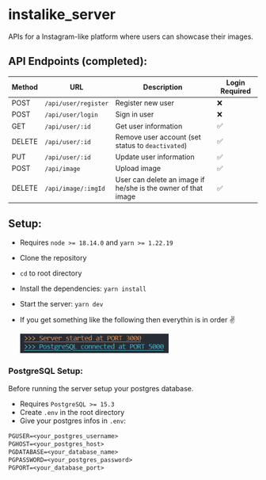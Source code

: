 # instalike_server

APIs for a Instagram-like platform where users can showcase their images.

## API Endpoints (completed):

| Method | URL                  | Description                                                   | Login Required |
| ------ | -------------------- | ------------------------------------------------------------- | -------------- |
| POST   | `/api/user/register` | Register new user                                             | ❌             |
| POST   | `/api/user/login`    | Sign in user                                                  | ❌             |
| GET    | `/api/user/:id`      | Get user information                                          | ✅             |
| DELETE | `/api/user/:id`      | Remove user account (set status to `deactivated`)             | ✅             |
| PUT    | `/api/user/:id`      | Update user information                                       | ✅             |
| POST   | `/api/image`         | Upload image                                                  | ✅             |
| DELETE | `/api/image/:imgId`  | User can delete an image if he/she is the owner of that image | ✅             |

## Setup:

- Requires `node >= 18.14.0` and `yarn >= 1.22.19`
- Clone the repository
- `cd` to root directory
- Install the dependencies: `yarn install`
- Start the server: `yarn dev`
- If you get something like the following then everythin is in order ✌️

  <img alt="output" src="./extras/Screenshot%202023-06-28%20013927.png" width="300">

### PostgreSQL Setup:

Before running the server setup your postgres database.

- Requires `PostgreSQL >= 15.3`
- Create `.env` in the root directory
- Give your postgres infos in `.env`:

```
PGUSER=<your_postgres_username>
PGHOST=<your_postgres_host>
PGDATABASE=<your_database_name>
PGPASSWORD=<your_postgres_password>
PGPORT=<your_database_port>
```
